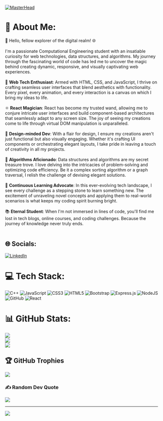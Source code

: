 [![MasterHead](https://tenor.com/view/programmer-gif-19019116)](https://arjungirish.io)
# 💫 About Me:
👋 Hello, fellow explorer of the digital realm! 🌐<br><br>I'm a passionate Computational Engineering student with an insatiable curiosity for web technologies, data structures, and algorithms. My journey through the fascinating world of code has led me to uncover the magic behind creating dynamic, responsive, and visually captivating web experiences.<br><br>🚀 **Web Tech Enthusiast**: Armed with HTML, CSS, and JavaScript, I thrive on crafting seamless user interfaces that blend aesthetics with functionality. Every pixel, every animation, and every interaction is a canvas on which I bring my ideas to life.<br><br>⚛️ **React Magician**: React has become my trusted wand, allowing me to conjure intricate user interfaces and build component-based architectures that seamlessly adapt to any screen size. The joy of seeing my creations come to life through virtual DOM manipulation is unparalleled.<br><br>🎨 **Design-minded Dev**: With a flair for design, I ensure my creations aren't just functional but also visually engaging. Whether it's crafting UI components or orchestrating elegant layouts, I take pride in leaving a touch of creativity in all my projects.<br><br>🧠 **Algorithms Aficionado**: Data structures and algorithms are my secret treasure trove. I love delving into the intricacies of problem-solving and optimizing code efficiency. Be it a complex sorting algorithm or a graph traversal, I relish the challenge of devising elegant solutions.<br><br>🌱 **Continuous Learning Advocate**: In this ever-evolving tech landscape, I see every challenge as a stepping stone to learn something new. The excitement of unraveling novel concepts and applying them to real-world scenarios is what keeps my coding spirit burning bright.<br><br>📚 **Eternal Student**: When I'm not immersed in lines of code, you'll find me lost in tech blogs, online courses, and coding challenges. Because the journey of knowledge never truly ends.<br><br>


## 🌐 Socials:
[![LinkedIn](https://img.shields.io/badge/LinkedIn-%230077B5.svg?logo=linkedin&logoColor=white)](https://linkedin.com/in/https://www.linkedin.com/in/arjun-girish/) 

# 💻 Tech Stack:
![C++](https://img.shields.io/badge/c++-%2300599C.svg?style=for-the-badge&logo=c%2B%2B&logoColor=white) ![JavaScript](https://img.shields.io/badge/javascript-%23323330.svg?style=for-the-badge&logo=javascript&logoColor=%23F7DF1E) ![CSS3](https://img.shields.io/badge/css3-%231572B6.svg?style=for-the-badge&logo=css3&logoColor=white) ![HTML5](https://img.shields.io/badge/html5-%23E34F26.svg?style=for-the-badge&logo=html5&logoColor=white) ![Bootstrap](https://img.shields.io/badge/bootstrap-%23563D7C.svg?style=for-the-badge&logo=bootstrap&logoColor=white) ![Express.js](https://img.shields.io/badge/express.js-%23404d59.svg?style=for-the-badge&logo=express&logoColor=%2361DAFB) ![NodeJS](https://img.shields.io/badge/node.js-6DA55F?style=for-the-badge&logo=node.js&logoColor=white) ![GitHub](https://img.shields.io/badge/GitHub-%23121011.svg?style=for-the-badge&logo=github&logoColor=white) ![React](https://img.shields.io/badge/react-%2320232a.svg?style=for-the-badge&logo=react&logoColor=%2361DAFB)
# 📊 GitHub Stats:
![](https://github-readme-stats.vercel.app/api?username=arjungirish01&theme=dark&hide_border=false&include_all_commits=false&count_private=false)<br/>
![](https://github-readme-streak-stats.herokuapp.com/?user=arjungirish01&theme=dark&hide_border=false)<br/>
![](https://github-readme-stats.vercel.app/api/top-langs/?username=arjungirish01&theme=dark&hide_border=false&include_all_commits=false&count_private=false&layout=compact)

## 🏆 GitHub Trophies
![](https://github-profile-trophy.vercel.app/?username=arjungirish01&theme=radical&no-frame=false&no-bg=true&margin-w=4)

### ✍️ Random Dev Quote
![](https://quotes-github-readme.vercel.app/api?type=horizontal&theme=radical)

---
[![](https://visitcount.itsvg.in/api?id=arjungirish01&icon=0&color=0)](https://visitcount.itsvg.in)

<!-- Proudly created with GPRM ( https://gprm.itsvg.in ) -->
